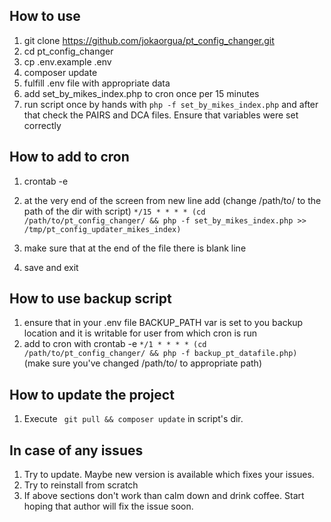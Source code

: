## How to use

1. git clone https://github.com/jokaorgua/pt_config_changer.git
2. cd pt_config_changer
3. cp .env.example .env
4. composer update
5. fulfill .env file with appropriate data
6. add set_by_mikes_index.php to cron once per 15 minutes
7. run script once by hands with `php -f set_by_mikes_index.php` and after that check the PAIRS and DCA files. Ensure that variables were set correctly

## How to add to cron
1. crontab -e
2. at the very end of the screen from new line add (change /path/to/ to the path of the dir with script)
` */15 * * * * (cd /path/to/pt_config_changer/ && php -f set_by_mikes_index.php >> /tmp/pt_config_updater_mikes_index) `

3. make sure that at the end of the file there is blank line
4. save and exit 

## How to use backup script
1. ensure that in your .env file BACKUP_PATH var is set to you backup location and it is writable for user from which cron is run
2. add to cron with crontab -e ` */1 * * * * (cd /path/to/pt_config_changer/ && php -f backup_pt_datafile.php) ` (make sure you've changed /path/to/ to appropriate path)

## How to update the project
1. Execute ` git pull && composer update` in script's dir.

## In case of any issues
1. Try to update. Maybe new version is available which fixes your issues.
2. Try to reinstall from scratch
3. If above sections don't work than calm down and drink coffee. Start hoping that author will fix the issue soon.